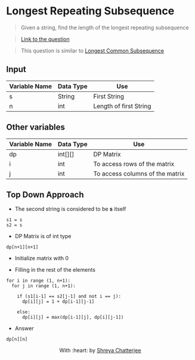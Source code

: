# Longest Repeating Subsequence

> Given a string, find the length of the longest repeating subsequence

> [Link to the question](https://leetcode.com/problems/longest-common-subsequence/)

> This question is similar to [Longest Common Subsequence](https://github.com/Shreya549/last-minute-dsa/blob/main/Dynamic%20Programming/Longest-Common-Subsequence.md)

## Input
| Variable Name | Data Type | Use | 
|---- | ----- | ----- |
| s | String | First String |
| n | int | Length of first String |

## Other variables
| Variable Name | Data Type | Use | 
|---- | ----- | ----- |
| dp | int[][] | DP Matrix |
| i | int | To access rows of the matrix |
| j | int | To access columns of the matrix |


## Top Down Approach

- The second string is considered to be **s** itself
```
s1 = s
s2 = s
```
- DP Matrix is of int type

`dp[n+1][n+1]`

- Initialize matrix with 0


- Filling in the rest of the elements

```
for i in range (1, n+1):
  for j in range (1, n+1):
  
    if (s1[i-1] == s2[j-1] and not i == j): 
      dp[i][j] = 1 + dp[i-1][j-1]
      
    else:
      dp[i][j] = max(dp[i-1][j], dp[i][j-1])
```

- Answer

`dp[n][n]`

<p align="center">
	With :heart: by <a href="https://github.com/Shreya549" target="_blank">Shreya Chatterjee</a>
</p>
